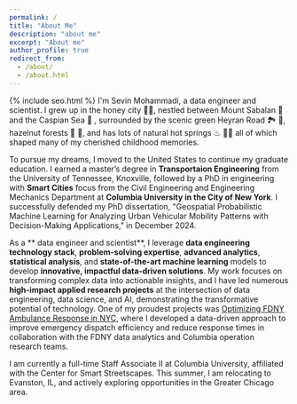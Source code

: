 ```yaml
---
permalink: /
title: "About Me"
description: "about me"
excerpt: "About me"
author_profile: true
redirect_from: 
  - /about/
  - /about.html
---
```

{% include seo.html %}
I'm Sevin Mohammadi, a data engineer and scientist. I grew up in the honey city 🍯🐝, nestled between Mount Sabalan 🗻 and the Caspian Sea 🌊 , surrounded by the scenic green Heyran Road 🏞 🍃, hazelnut forests 🌳 🌰, and has lots of natural hot springs ♨ 🏊‍♀️ all of which shaped many of my cherished childhood memories.

To pursue my dreams, I moved to the United States to continue my graduate education. I earned a master’s degree in **Transportaion Engineering** from the University of Tennessee, Knoxville, followed by a PhD in engineering with **Smart Cities** focus from the Civil Engineering and Engineering Mechanics Department at **Columbia University in the City of New York**. I successfully defended my PhD dissertation, "Geospatial Probabilistic Machine Learning for Analyzing Urban Vehicular Mobility Patterns with Decision-Making Applications," in December 2024.


As a ** data engineer and scientist**, I leverage **data engineering technology stack**, **problem-solving expertise**, **advanced analytics**, **statistical analysis**, and **state-of-the-art machine learning** models to develop **innovative, impactful data-driven solutions**. My work focuses on transforming complex data into actionable insights, and I have led numerous **high-impact applied research projects** at the intersection of data engineering, data science, and AI, demonstrating the transformative potential of technology. One of my proudest projects was [Optimizing FDNY Ambulance Response in NYC](https://www.engineering.columbia.edu/about/news/optimizing-fdny-ambulance-response), where I developed a data-driven approach to improve emergency dispatch efficiency and reduce response times in collaboration with the FDNY data analytics and Columbia operation research teams.

I am currently a full-time Staff Associate II at Columbia University, affiliated with the Center for Smart Streetscapes. This summer, I am relocating to Evanston, IL, and actively exploring opportunities in the Greater Chicago area.
